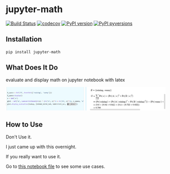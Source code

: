 # jupyter-math

[![Build Status](https://travis-ci.org/Madoshakalaka/jupyter-math.svg)](https://travis-ci.org/Madoshakalaka/jupyter-math)
[![codecov](https://codecov.io/gh/Madoshakalaka/jupyter-math/branch/master/graph/badge.svg)](https://codecov.io/gh/Madoshakalaka/jupyter-math)
[![PyPI version](https://badge.fury.io/py/jupyter-math.svg)](https://badge.fury.io/py/jupyter-math)
[![PyPI pyversions](https://img.shields.io/pypi/pyversions/jupyter-math.svg)](https://pypi.python.org/pypi/jupyter-math/)


## Installation

`pip install jupyter-math`

## What Does It Do

evaluate and display math on jupyter notebook with latex

![what-does-it-do](https://raw.githubusercontent.com/Madoshakalaka/jupyter-math/master/readme_assets/glorious.png)

## How to Use

Don't Use it.

I just came up with this overnight.

If you really want to use it.

Go to [this notebook file](./tests/interactive_test.ipynb) to see some use cases.

<!--

add some help here 

```python

```

-->

